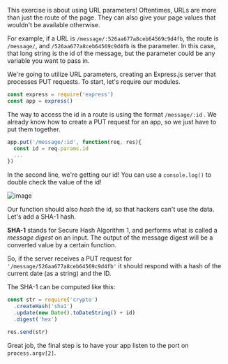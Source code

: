 <!--title={Param Pam Pam}--> 

This exercise is about using URL parameters! Oftentimes, URLs are more than just the route of the page. They can also give your page values that wouldn't be available otherwise. 

For example, if a URL is `/message/:526aa677a8ceb64569c9d4fb`, the route is `/message/`, and `/526aa677a8ceb64569c9d4fb` is the parameter. In this case, that long string is the id of the message, but the parameter could be any variable you want to pass in. 



We're going to utilize URL parameters, creating an Express.js server that processes PUT requests. To start, let's require our modules. 

```js
const express = require('express')
const app = express()
```

The way to access the id in a route is using the format `/message/:id` . We already know how to create a PUT request for an app, so we just have to put them together.  

```js
app.put('/message/:id', function(req, res){
  const id = req.params.id
  ...
})
```

In the second line, we're getting our id! You can use a `console.log()` to double check the value of the id!

![image](https://images.pexels.com/photos/1181675/pexels-photo-1181675.jpeg?auto=compress&cs=tinysrgb&dpr=1&w=500)

Our function should also *hash* the id, so that hackers can't use the data. Let's add a SHA-1 hash. 

**SHA-1** stands for Secure Hash Algorithm 1, and performs what is called a *message digest* on an input. The output of the message digest will be a converted value by a certain function. 

So, if the server receives a PUT request for `'/message/526aa677a8ceb64569c9d4fb'` it should respond with a hash of the current date (as a string) and the ID.



The SHA-1 can be computed like this:

```js
const str = require('crypto')
  .createHash('sha1')
  .update(new Date().toDateString() + id)
  .digest('hex')

res.send(str)
```



Great job, the final step is to have your app listen to the port on  `process.argv[2]`. 



